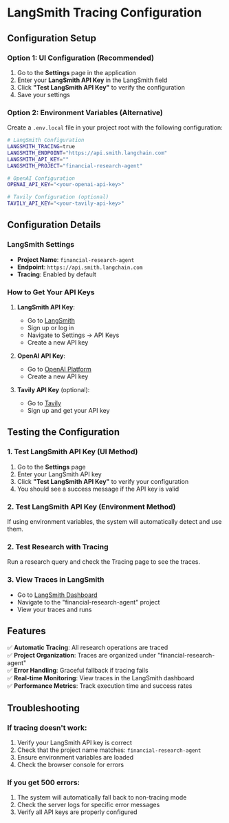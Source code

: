 # LangSmith Tracing Configuration

## Configuration Setup

### Option 1: UI Configuration (Recommended)

1. Go to the **Settings** page in the application
2. Enter your **LangSmith API Key** in the LangSmith field
3. Click **"Test LangSmith API Key"** to verify the configuration
4. Save your settings

### Option 2: Environment Variables (Alternative)

Create a `.env.local` file in your project root with the following configuration:

```bash
# LangSmith Configuration
LANGSMITH_TRACING=true
LANGSMITH_ENDPOINT="https://api.smith.langchain.com"
LANGSMITH_API_KEY=""
LANGSMITH_PROJECT="financial-research-agent"

# OpenAI Configuration
OPENAI_API_KEY="<your-openai-api-key>"

# Tavily Configuration (optional)
TAVILY_API_KEY="<your-tavily-api-key>"
```

## Configuration Details

### LangSmith Settings
- **Project Name**: `financial-research-agent`
- **Endpoint**: `https://api.smith.langchain.com`
- **Tracing**: Enabled by default

### How to Get Your API Keys

1. **LangSmith API Key**:
   - Go to [LangSmith](https://smith.langchain.com/)
   - Sign up or log in
   - Navigate to Settings → API Keys
   - Create a new API key

2. **OpenAI API Key**:
   - Go to [OpenAI Platform](https://platform.openai.com/api-keys)
   - Create a new API key

3. **Tavily API Key** (optional):
   - Go to [Tavily](https://tavily.com/)
   - Sign up and get your API key

## Testing the Configuration

### 1. Test LangSmith API Key (UI Method)
1. Go to the **Settings** page
2. Enter your LangSmith API key
3. Click **"Test LangSmith API Key"** to verify your configuration
4. You should see a success message if the API key is valid

### 2. Test LangSmith API Key (Environment Method)
If using environment variables, the system will automatically detect and use them.

### 2. Test Research with Tracing
Run a research query and check the Tracing page to see the traces.

### 3. View Traces in LangSmith
- Go to [LangSmith Dashboard](https://smith.langchain.com/)
- Navigate to the "financial-research-agent" project
- View your traces and runs

## Features

✅ **Automatic Tracing**: All research operations are traced  
✅ **Project Organization**: Traces are organized under "financial-research-agent"  
✅ **Error Handling**: Graceful fallback if tracing fails  
✅ **Real-time Monitoring**: View traces in the LangSmith dashboard  
✅ **Performance Metrics**: Track execution time and success rates  

## Troubleshooting

### If tracing doesn't work:
1. Verify your LangSmith API key is correct
2. Check that the project name matches: `financial-research-agent`
3. Ensure environment variables are loaded
4. Check the browser console for errors

### If you get 500 errors:
1. The system will automatically fall back to non-tracing mode
2. Check the server logs for specific error messages
3. Verify all API keys are properly configured 
